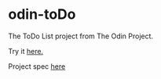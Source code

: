# odin-toDo

The ToDo List project from The Odin Project.

Try it <a href="https://chrissturgeon.github.io/odin-toDo/">here.</a>

Project spec <a href="https://www.theodinproject.com/lessons/node-path-javascript-todo-list"> here</a>
